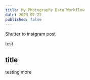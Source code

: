 ```yaml
---
title: My Photography Data Workflow
date: 2023-07-22
published: false
---
```


Shutter to instgram post

test

## title

testing more

<Test/>


